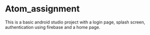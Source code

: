 # Atom_assignment

This is a basic android studio project with a login page, splash screen, authentication using firebase and a home page.
